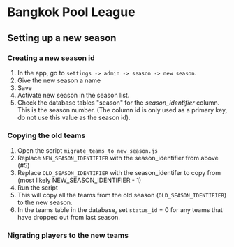 # Bangkok Pool League

## Setting up a new season

### Creating a new season id
1.  In the app, go to ```settings -> admin -> season -> new season```.
2.  Give the new season a name
3.  Save
4.  Activate new season in the season list.
5.  Check the database tables "season" for the *season_identifier* column.  This is the season number. (The column id is only used as a primary key, do not use this value as the season id).

### Copying the old teams
1.  Open the script ```migrate_teams_to_new_season.js```
2.  Replace ```NEW_SEASON_IDENTIFIER``` with the season_identifier from above (#5)
3.  Replace ```OLD_SEASON_IDENTIFIER``` with the season_identifer to copy from (most likely NEW_SEASON_IDENTIFIER - 1)
4.  Run the script
5.  This will copy all the teams from the old season (```OLD_SEASON_IDENTIFIER```) to the new season.
6.  In the teams table in the database, set ```status_id``` = 0 for any teams that have dropped out from last season.

### Nigrating players to the new teams
